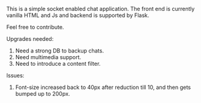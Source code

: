 This is a simple socket enabled chat application. The front end is currently vanilla HTML and Js and backend
is supported by Flask.

Feel free to contribute.

Upgrades needed:
1. Need a strong DB to backup chats.
2. Need multimedia support.
3. Need to introduce a content filter.

Issues:
1. Font-size increased back to 40px after reduction till 10, and then gets bumped up to 200px.
